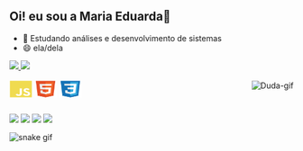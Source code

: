 ## Oi! eu sou a Maria Eduarda👋

- 🌱 Estudando análises e desenvolvimento de sistemas
- 😄 ela/dela

<div>
<a href="https://github.com/Eduardabrasilc">
  <img height="180em" src="https://github-readme-stats.vercel.app/api?username=Eduardabrasilc&show_icons=true&theme=dracula&include_all_commits-true&count_private-true"/> <a> <img height="180em" src="https://github-readme-stats.vercel.app/api/top-langs/?username=Eduardabrasilc&layout=compact&langs_count=16&theme=dracula"/>

</div>
<div style="display: inline_block"><br>
  <img align="center" alt="Duda-Js" height="30" width="40" src="https://raw.githubusercontent.com/devicons/devicon/master/icons/javascript/javascript-plain.svg">
  <img align="center" alt="Duda-HTML" height="30" width="40" src="https://raw.githubusercontent.com/devicons/devicon/master/icons/html5/html5-original.svg">
  <img align="center" alt="Duda-CSS" height="30" width="40" src="https://raw.githubusercontent.com/devicons/devicon/master/icons/css3/css3-original.svg">
    <img align= "right" alt="Duda-gif" src="https://cdn.discordapp.com/attachments/1152387162571014244/1152387248298401832/Untitled_Made_with_FlexClip.gif">
</div>

  
  ##

  <div> 
  <a href="https://instagram.com/dudwx" target="_blank"><img src="https://img.shields.io/badge/-Instagram-%23E4405F?style=for-the-badge&logo=instagram&logoColor=white" target="_blank"></a>
 <a href="https://discord.gg/maria290101" target="_blank"><img src="https://img.shields.io/badge/Discord-7289DA?style=for-the-badge&logo=discord&logoColor=white" target="_blank"></a> 
  <a href = "mailto:maria.costa@sptech.school"><img src="https://img.shields.io/badge/-Gmail-%23333?style=for-the-badge&logo=gmail&logoColor=white" target="_blank"></a>
  <a href="[https://www.linkedin.com/in/maria-eduarda-brasil-costa-a44027251]" target="_blank"><img src="https://img.shields.io/badge/-LinkedIn-%230077B5?style=for-the-badge&logo=linkedin&logoColor=white" target="_blank"></a> 
  
</div>

![snake gif](https://github.com/Eduardabrasilc/Eduardabrasilc/blob/output/github-contribution-grid-snake.svg)
